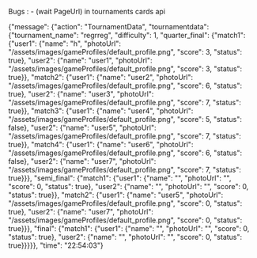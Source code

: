 Bugs :
    - (wait PageUrl) in tournaments cards api

{"message": {"action": "TournamentData", "tournamentdata": {"tournament_name": "regrreg", "difficulty": 1, "quarter_final": {"match1": {"user1": {"name": "h", "photoUrl": "/assets/images/gameProfiles/default_profile.png", "score": 3, "status": true}, "user2": {"name": "user1", "photoUrl": "/assets/images/gameProfiles/default_profile.png", "score": 3, "status": true}}, "match2": {"user1": {"name": "user2", "photoUrl": "/assets/images/gameProfiles/default_profile.png", "score": 6, "status": true}, "user2": {"name": "user3", "photoUrl": "/assets/images/gameProfiles/default_profile.png", "score": 7, "status": true}}, "match3": {"user1": {"name": "user4", "photoUrl": "/assets/images/gameProfiles/default_profile.png", "score": 5, "status": false}, "user2": {"name": "user5", "photoUrl": "/assets/images/gameProfiles/default_profile.png", "score": 7, "status": true}}, "match4": {"user1": {"name": "user6", "photoUrl": "/assets/images/gameProfiles/default_profile.png", "score": 6, "status": false}, "user2": {"name": "user7", "photoUrl": "/assets/images/gameProfiles/default_profile.png", "score": 7, "status": true}}}, "semi_final": {"match1": {"user1": {"name": "", "photoUrl": "", "score": 0, "status": true}, "user2": {"name": "", "photoUrl": "", "score": 0, "status": true}}, "match2": {"user1": {"name": "user5", "photoUrl": "/assets/images/gameProfiles/default_profile.png", "score": 0, "status": true}, "user2": {"name": "user7", "photoUrl": "/assets/images/gameProfiles/default_profile.png", "score": 0, "status": true}}}, "final": {"match1": {"user1": {"name": "", "photoUrl": "", "score": 0, "status": true}, "user2": {"name": "", "photoUrl": "", "score": 0, "status": true}}}}}, "time": "22:54:03"}
